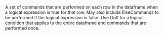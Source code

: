A set of commands that are performed on each row in the dataframe when a logical expression is true for that row.  May also include ElseCommands to be performed if the logical expression is false.  Use DoIf for a logical condition that applies to the entire dataframe and commands that are performed once.  
